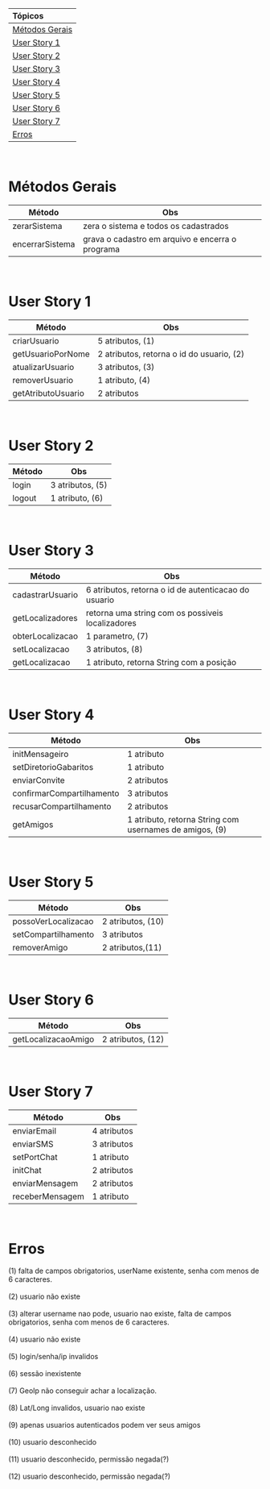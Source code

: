 |Tópicos|
|:-------|
|[Métodos Gerais](http://code.google.com/p/imheresi1/wiki/ImplementarMetodos#Métodos_Gerais)|
|[User Story 1](http://code.google.com/p/imheresi1/wiki/ImplementarMetodos#User_Story_1)|
|[User Story 2](http://code.google.com/p/imheresi1/wiki/ImplementarMetodos#User_Story_2)|
|[User Story 3](http://code.google.com/p/imheresi1/wiki/ImplementarMetodos#User_Story_3)|
|[User Story 4](http://code.google.com/p/imheresi1/wiki/ImplementarMetodos#User_Story_4)|
|[User Story 5](http://code.google.com/p/imheresi1/wiki/ImplementarMetodos#User_Story_5)|
|[User Story 6](http://code.google.com/p/imheresi1/wiki/ImplementarMetodos#User_Story_6)|
|[User Story 7](http://code.google.com/p/imheresi1/wiki/ImplementarMetodos#User_Story_7)|
|[Erros](http://code.google.com/p/imheresi1/wiki/ImplementarMetodos#Erros)|

<br>
<h1>Métodos Gerais</h1>

<table><thead><th> <b>Método</b> </th><th> <b>Obs</b> </th></thead><tbody>
<tr><td> zerarSistema </td><td> zera o sistema e todos os cadastrados </td></tr>
<tr><td> encerrarSistema </td><td> grava o cadastro em arquivo e encerra o programa </td></tr></tbody></table>

<br>
<h1>User Story 1</h1>

<table><thead><th> <b>Método</b> </th><th> <b>Obs</b> </th></thead><tbody>
<tr><td> criarUsuario </td><td> 5 atributos, (1) </td></tr>
<tr><td> getUsuarioPorNome </td><td> 2 atributos, retorna o id do usuario, (2) </td></tr>
<tr><td> atualizarUsuario </td><td> 3 atributos, (3) </td></tr>
<tr><td> removerUsuario </td><td> 1 atributo, (4) </td></tr>
<tr><td> getAtributoUsuario </td><td> 2 atributos </td></tr></tbody></table>

<br>
<h1>User Story 2</h1>

<table><thead><th> <b>Método</b> </th><th> <b>Obs</b> </th></thead><tbody>
<tr><td> login </td><td> 3 atributos, (5) </td></tr>
<tr><td> logout </td><td> 1 atributo, (6) </td></tr></tbody></table>

<br>
<h1>User Story 3</h1>

<table><thead><th> <b>Método</b> </th><th> <b>Obs</b> </th></thead><tbody>
<tr><td> cadastrarUsuario </td><td> 6 atributos, retorna o id de autenticacao do usuario </td></tr>
<tr><td> getLocalizadores </td><td> retorna uma string com os possiveis localizadores </td></tr>
<tr><td> obterLocalizacao </td><td> 1 parametro, (7) </td></tr>
<tr><td> setLocalizacao </td><td> 3 atributos, (8) </td></tr>
<tr><td> getLocalizacao </td><td> 1 atributo, retorna String com a posição </td></tr></tbody></table>

<br>
<h1>User Story 4</h1>

<table><thead><th> <b>Método</b> </th><th> <b>Obs</b> </th></thead><tbody>
<tr><td> initMensageiro </td><td> 1 atributo </td></tr>
<tr><td> setDiretorioGabaritos </td><td> 1 atributo </td></tr>
<tr><td> enviarConvite </td><td> 2 atributos </td></tr>
<tr><td> confirmarCompartilhamento </td><td> 3 atributos </td></tr>
<tr><td> recusarCompartilhamento </td><td> 2 atributos </td></tr>
<tr><td> getAmigos </td><td> 1 atributo, retorna String com usernames de amigos, (9) </td></tr></tbody></table>

<br>
<h1>User Story 5</h1>

<table><thead><th> <b>Método</b> </th><th> <b>Obs</b> </th></thead><tbody>
<tr><td> possoVerLocalizacao </td><td> 2 atributos, (10) </td></tr>
<tr><td> setCompartilhamento </td><td> 3 atributos </td></tr>
<tr><td> removerAmigo </td><td> 2 atributos,(11) </td></tr></tbody></table>

<br>
<h1>User Story 6</h1>

<table><thead><th> <b>Método</b> </th><th> <b>Obs</b> </th></thead><tbody>
<tr><td> getLocalizacaoAmigo </td><td> 2 atributos, (12) </td></tr></tbody></table>

<br>
<h1>User Story 7</h1>

<table><thead><th> <b>Método</b> </th><th> <b>Obs</b> </th></thead><tbody>
<tr><td> enviarEmail </td><td> 4 atributos </td></tr>
<tr><td> enviarSMS </td><td> 3 atributos </td></tr>
<tr><td> setPortChat </td><td> 1 atributo </td></tr>
<tr><td> initChat </td><td> 2 atributos </td></tr>
<tr><td> enviarMensagem </td><td> 2 atributos </td></tr>
<tr><td> receberMensagem </td><td> 1 atributo </td></tr></tbody></table>

<br>
<h1>Erros</h1>

(1) falta de campos obrigatorios, userName existente, senha com menos de 6 caracteres.<br>
<br>
(2) usuario não existe<br>
<br>
(3) alterar username nao pode, usuario nao existe, falta de campos obrigatorios, senha com menos de 6 caracteres.<br>
<br>
(4) usuario não existe<br>
<br>
(5) login/senha/ip invalidos<br>
<br>
(6) sessão inexistente<br>
<br>
(7) GeoIp não conseguir achar a localização.<br>
<br>
(8) Lat/Long invalidos, usuario nao existe<br>
<br>
(9) apenas usuarios autenticados podem ver seus amigos<br>
<br>
(10) usuario desconhecido<br>
<br>
(11) usuario desconhecido, permissão negada(?)<br>
<br>
(12) usuario desconhecido, permissão negada(?)